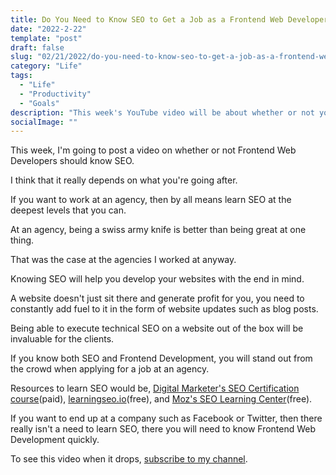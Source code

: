 ```yaml
---
title: Do You Need to Know SEO to Get a Job as a Frontend Web Developer
date: "2022-2-22"
template: "post"
draft: false
slug: "02/21/2022/do-you-need-to-know-seo-to-get-a-job-as-a-frontend-web-developer"
category: "Life"
tags:
  - "Life"
  - "Productivity"
  - "Goals"
description: "This week's YouTube video will be about whether or not you need to know SEO to get a job as a Frontend Web Developer."
socialImage: ""
---
```


This week, I'm going to post a video on whether or not Frontend Web Developers should know SEO. 

I think that it really depends on what you're going after.

If you want to work at an agency, then by all means learn SEO at the deepest levels that you can.

At an agency, being a swiss army knife is better than being great at one thing. 

That was the case at the agencies I worked at anyway. 

Knowing SEO will help you develop your websites with the end in mind. 

A website doesn't just sit there and generate profit for you, you need to constantly add fuel to it in the form of website updates such as blog posts. 

Being able to execute technical SEO on a website out of the box will be invaluable for the clients. 

If you know both SEO and Frontend Development, you will stand out from the crowd when applying for a job at an agency.

Resources to learn SEO would be, [Digital Marketer's SEO Certification course](https://www.digitalmarketer.com/lp/search-marketing-mastery/)(paid), [learningseo.io](https://learningseo.io/)(free), and [Moz's SEO Learning Center](https://moz.com/learn/seo)(free).

If you want to end up at a company such as Facebook or Twitter, then there really isn't a need to learn SEO, there you will need to know Frontend Web Development quickly.

To see this video when it drops, [subscribe to my channel](https://www.youtube.com/channel/UC5TxD9smqJn-hrhvsrfTecQ). 